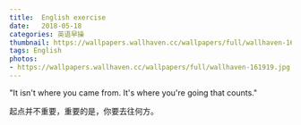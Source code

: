 ```yaml
---
title:  English exercise
date:   2018-05-18
categories: 英语早操
thumbnail: https://wallpapers.wallhaven.cc/wallpapers/full/wallhaven-161919.jpg
tags: English
photos:
- https://wallpapers.wallhaven.cc/wallpapers/full/wallhaven-161919.jpg
---
```


"It isn't where you came from. It's where you're going that counts."
<p>起点并不重要，重要的是，你要去往何方。</p>
